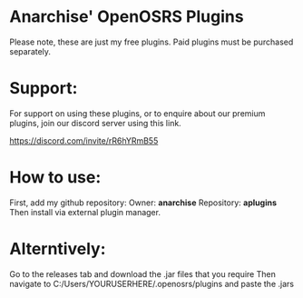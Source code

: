 # Anarchise' OpenOSRS Plugins

Please note, these are just my free plugins. Paid plugins must be purchased separately. 

# Support:

For support on using these plugins, or to enquire about our premium plugins, join our discord server using this link.

https://discord.com/invite/rR6hYRmB55

# How to use:

First, add my github repository:
Owner: **anarchise**
Repository: **aplugins**
Then install via external plugin manager.

# Alterntively:

Go to the releases tab and download the .jar files that you require
Then navigate to C:/Users/YOURUSERHERE/.openosrs/plugins and paste the .jars 

